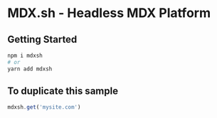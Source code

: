 # MDX.sh - Headless MDX Platform

## Getting Started
```bash
npm i mdxsh
# or
yarn add mdxsh
```

## To duplicate this sample
```javascript
mdxsh.get('mysite.com')
```
